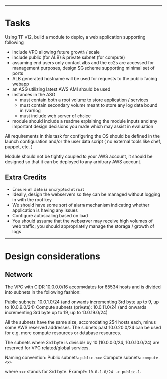 ----------------------------------------------------------------------------------------------------
Tasks
=====

Using TF v12, build a module to deploy a web application supporting following

* include VPC allowing future growth / scale
* include public (for ALB) & private subnet (for compute)
* assuming end users only contact albs and the ec2s are accessed for management purposes, design SG scheme supporting minimal set of ports
* ALB generated hostname will be used for requests to the public facing webapp
* an ASG utilizing latest AWS AMI should be used
* instances in the ASG
    * must contain both a root volume to store application / services
    * must contain secondary volume meant to store any log data bound in /var/log
    * must include web server of choice
* module should include a readme explaining the module inputs and any important design decisions you made which may assist in evaluation

All requirements in this task for configuring the OS should be defined in the launch configuration and/or the user data script ( no external tools like chef, puppet, etc. )

Module should not be tightly coupled to your AWS account, it should be designed so that it can be deployed to any arbitrary AWS account.

Extra Credits
-------------

* Ensure all data is encrypted at rest
* Ideally, design the webservers so they can be managed without logging in with the root key
* We should have some sort of alarm mechanism indicating whether application is having any issues
* Configure autoscaling based on load
* You should assume that the webserver may receive high volumes of web traffic; you should appropriately manage the storaga / growth of logs


----------------------------------------------------------------------------------------------------

Design considerations
=====================

Network
-------

The VPC with CIDR 10.0.0.0/16 accomodates for 65534 hosts and is divided into subnets in the following fashion:

Public subnets: 10.0.1.0/24 (and onwards incrementing 3rd byte up to 9, up to 10.0.9.0/24)
Compute subnets (private): 10.0.11.0/24 (and onwards incrementing 3rd byte up to 19, up to 10.0.19.0/24)

All the subnets have the same size, accomodating 254 hosts each, minus some AWS reserved addresses. The subnets past 10.0.20.0/24 can be used for e.g. more compute resources or database resources.

The subnets where 3rd byte is divisible by 10 (10.0.0.0/24, 10.0.10.0/24) are reserved for VPC related/global services.

Naming convention:
Public subnets: `public-<x>`
Compute subnets: `compute-<x>`

where `<x>` stands for 3rd byte. Example: `10.0.1.0/24 -> public-1`.
